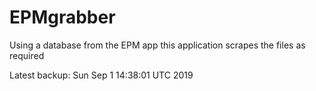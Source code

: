 # EPMgrabber
Using a database from the EPM app this application scrapes the files as required


Latest backup: Sun Sep 1 14:38:01 UTC 2019
